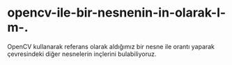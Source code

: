 # opencv-ile-bir-nesnenin-in-olarak-l-m-.
OpenCV kullanarak referans olarak aldığımız bir nesne ile orantı yaparak çevresindeki diğer nesnelerin inçlerini bulabiliyoruz.

